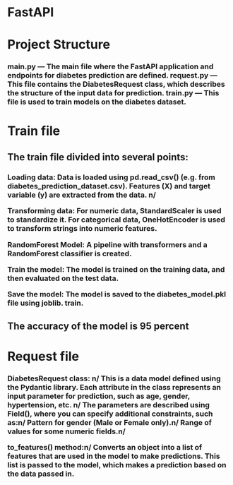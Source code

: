 # FastAPI
<h1>Project Structure</h1>

<h3>main.py — The main file where the FastAPI application and endpoints for diabetes prediction are defined.
request.py — This file contains the DiabetesRequest class, which describes the structure of the input data for prediction.
train.py — This file is used to train models on the diabetes dataset.</h3>

<h1>Train file</h1>

<h2>The train file divided into several points:</h2>

<h3>Loading data:
Data is loaded using pd.read_csv() (e.g. from diabetes_prediction_dataset.csv).
Features (X) and target variable (y) are extracted from the data. n/


Transforming data:
For numeric data, StandardScaler is used to standardize it.
For categorical data, OneHotEncoder is used to transform strings into numeric features.

RandomForest Model:
A pipeline with transformers and a RandomForest classifier is created.

Train the model: The model is trained on the training data, and then evaluated on the test data.

Save the model: The model is saved to the diabetes_model.pkl file using joblib.
train.</h3>

<h2>The accuracy of the model is 95 percent</h2>

<h1>Request file</h1>

<h3> DiabetesRequest class: n/ 
This is a data model defined using the Pydantic library. Each attribute in the class represents an input parameter for prediction, such as age, gender, hypertension, etc. n/
The parameters are described using Field(), where you can specify additional constraints, such as:n/ 
Pattern for gender (Male or Female only).n/
Range of values ​​for some numeric fields.n/

to_features() method:n/
Converts an object into a list of features that are used in the model to make predictions. This list is passed to the model, which makes a prediction based on the data passed in.
</h3>
